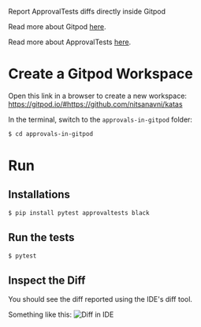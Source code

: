 Report ApprovalTests diffs directly inside Gitpod

Read more about Gitpod [here](https://www.gitpod.io/docs/getting-started).

Read more about ApprovalTests [here](https://github.com/approvals/ApprovalTests.Python).

# Create a Gitpod Workspace
Open this link in a browser to create a new workspace:
https://gitpod.io/#https://github.com/nitsanavni/katas

In the terminal, switch to the `approvals-in-gitpod` folder:
```sh
$ cd approvals-in-gitpod
```

# Run
## Installations
```sh
$ pip install pytest approvaltests black
```

## Run the tests
```sh
$ pytest
```

## Inspect the Diff

You should see the diff reported using the IDE's diff tool.

Something like this:
![Diff in IDE](https://github.com/nitsanavni/katas/blob/main/approvals-in-gitpod/diff.png?raw=true)
